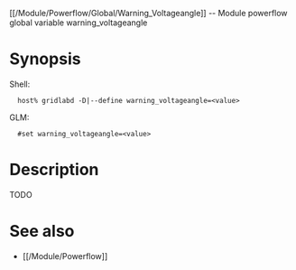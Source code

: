 [[/Module/Powerflow/Global/Warning_Voltageangle]] -- Module powerflow global variable warning_voltageangle

# Synopsis
Shell:
~~~
  host% gridlabd -D|--define warning_voltageangle=<value>
~~~
GLM:
~~~
  #set warning_voltageangle=<value>
~~~

# Description

TODO

# See also
* [[/Module/Powerflow]]
